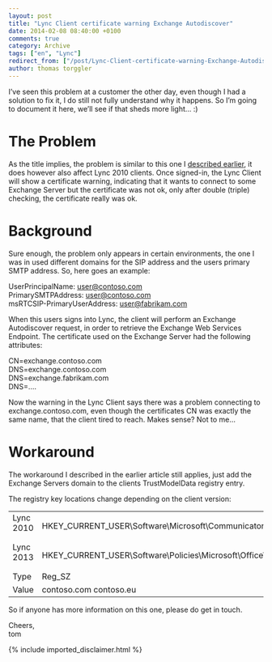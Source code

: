 ```yaml
---
layout: post
title: "Lync Client certificate warning Exchange Autodiscover"
date: 2014-02-08 08:40:00 +0100
comments: true
category: Archive
tags: ["en", "Lync"]
redirect_from: ["/post/Lync-Client-certificate-warning-Exchange-Autodiscover", "/post/lync-client-certificate-warning-exchange-autodiscover"]
author: thomas torggler
---
```

<!-- more -->
<p>I’ve seen this problem at a customer the other day, even though I had a solution to fix it, I do still not fully understand why it happens. So I’m going to document it here, we’ll see if that sheds more light… :)</p>  <h1>The Problem </h1>  <p>As the title implies, the problem is similar to this one I <a href="/post/Lync-2013-(Client)-and-LyncDiscoverInternal.aspx">described earlier</a>, it does however also affect Lync 2010 clients. Once signed-in, the Lync Client will show a certificate warning, indicating that it wants to connect to some Exchange Server but the certificate was not ok, only after double (triple) checking, the certificate really was ok.</p>  <h1></h1>  <h1>Background</h1>  <p>Sure enough, the problem only appears in certain environments, the one I was in used different domains for the SIP address and the users primary SMTP address. So, here goes an example:</p>  <p>UserPrincipalName: <a href="mailto:user@contoso.com">user@contoso.com</a>     <br />PrimarySMTPAddress: <a href="mailto:user@contoso.com">user@contoso.com</a>     <br />msRTCSIP-PrimaryUserAddress: <a href="mailto:user@fabrikam.com">user@fabrikam.com</a></p>  <p>When this users signs into Lync, the client will perform an Exchange Autodiscover request, in order to retrieve the Exchange Web Services Endpoint. The certificate used on the Exchange Server had the following attributes:</p>  <p>CN=exchange.contoso.com    <br />DNS=exchange.contoso.com     <br />DNS=exchange.fabrikam.com     <br />DNS=….</p>  <p>Now the warning in the Lync Client says there was a problem connecting to exchange.contoso.com, even though the certificates CN was exactly the same name, that the client tired to reach. Makes sense? Not to me…</p>  <h1>Workaround</h1>  <p>The workaround I described in the earlier article still applies, just add the Exchange Servers domain to the clients TrustModelData registry entry. </p>  <p>The registry key locations change depending on the client version:</p>  <table cellspacing="0" cellpadding="2" width="629" border="0"><tbody>     <tr>       <td valign="top" width="109">Lync 2010</td>        <td valign="top" width="518">         <p>HKEY_CURRENT_USER\Software\Microsoft\Communicator\TrustModelData</p>       </td>     </tr>      <tr>       <td valign="top" width="109">Lync 2013</td>        <td valign="top" width="518">         <p>HKEY_CURRENT_USER\Software\Policies\Microsoft\Office\15.0\Lync</p>       </td>     </tr>      <tr>       <td valign="top" width="109">Type</td>        <td valign="top" width="518">Reg_SZ</td>     </tr>      <tr>       <td valign="top" width="109">Value</td>        <td valign="top" width="518">contoso.com contoso.eu</td>     </tr>   </tbody></table>  <p>So if anyone has more information on this one, please do get in touch.</p>  <p>Cheers,    <br />tom</p>
{% include imported_disclaimer.html %}
